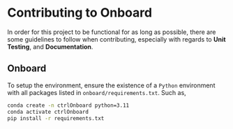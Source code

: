 # Contributing to Onboard

In order for this project to be functional for as long as possible, there are some guidelines to follow when 
contributing, especially with regards to **Unit Testing**, and **Documentation**.

## Onboard

To setup the environment, ensure the existence of a `Python` environment with all packages listed in 
`onboard/requirements.txt`. Such as,

```Bash 
conda create -n ctrlOnboard python=3.11
conda activate ctrlOnboard
pip install -r requirements.txt
```

